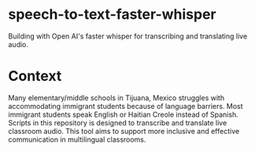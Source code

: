 # speech-to-text-faster-whisper
Building with Open AI's faster whisper for transcribing and translating live audio.

# Context
Many elementary/middle schools in Tijuana, Mexico struggles with accommodating immigrant students because of language barriers. Most immigrant students speak English or Haitian Creole instead of Spanish. Scripts in this repository is designed to transcribe and translate live classroom audio. This tool aims to support more inclusive and effective communication in multilingual classrooms.
